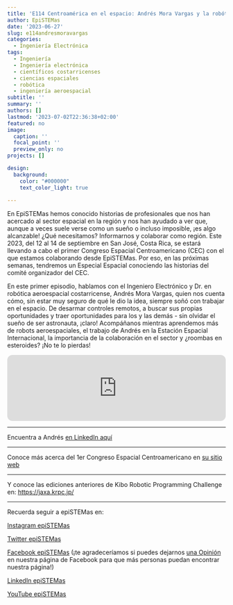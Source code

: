 ```yaml
---
title: 'E114 Centroamérica en el espacio: Andrés Mora Vargas y la robótica aeroespacial'
author: EpiSTEMas
date: '2023-06-27'
slug: e114andresmoravargas
categories:
  - Ingeniería Electrónica
tags:
  - Ingeniería
  - Ingeniería electrónica
  - científicos costarricenses
  - ciencias espaciales
  - robótica
  - ingeniería aeroespacial
subtitle: ''
summary: ''
authors: []
lastmod: '2023-07-02T22:36:38+02:00'
featured: no
image:
  caption: ''
  focal_point: ''
  preview_only: no
projects: []

design:
  background:
    color: "#000000"
    text_color_light: true
    
---
```


En EpiSTEMas hemos conocido historias de profesionales que nos han acercado al sector espacial en la región y nos han ayudado a ver que, aunque a veces suele verse como un sueño o incluso imposible, ¡es algo alcanzable! ¿Qué necesitamos? Informarnos y colaborar como región. Este 2023, del 12 al 14 de septiembre en San José, Costa Rica, se estará llevando a cabo el primer Congreso Espacial Centroamericano (CEC) con el que estamos colaborando desde EpiSTEMas. Por eso, en las próximas semanas, tendremos un Especial Espacial conociendo las historias del comité organizador del CEC. 

En este primer episodio, hablamos con el Ingeniero Electrónico y Dr. en robótica aeroespacial costarricense, Andrés Mora Vargas, quien nos cuenta cómo, sin estar muy seguro de qué le dio la idea, siempre soñó con trabajar en el espacio. De desarmar controles remotos, a buscar sus propias oportunidades y traer oportunidades para los y las demás - sin olvidar el sueño de ser astronauta, ¡claro! Acompáñanos mientras aprendemos más de robots aeroespaciales, el trabajo de Andrés en la Estación Espacial Internacional, la importancia de la colaboración en el sector y ¿roombas en esteroides? ¡No te lo pierdas!

<iframe style="border-radius:12px" src="https://open.spotify.com/embed/episode/3PtH8n3bonp6kIyESriuEZ?utm_source=generator&theme=0" width="100%" height="152" frameBorder="0" allowfullscreen="" allow="autoplay; clipboard-write; encrypted-media; fullscreen; picture-in-picture" loading="lazy"></iframe>

- - - - -

Encuentra a Andrés [en LinkedIn aquí](https://www.linkedin.com/in/andresmora/)

- - - - -

Conoce más acerca del 1er Congreso Espacial Centroamericano en [su sitio web](https://cec2023.org/home)

- - - - -

Y conoce las ediciones anteriores de Kibo Robotic Programming Challenge en: https://jaxa.krpc.jp/

- - - - -

Recuerda seguir a epiSTEMas en:

[Instagram epiSTEMas](https://www.instagram.com/epistemas/)  

[Twitter epiSTEMas](https://twitter.com/epiSTEMas_Pod)

[Facebook epiSTEMas](https://www.facebook.com/epiSTEMasPod) (¡te agradeceríamos si puedes dejarnos [una Opinión](https://www.facebook.com/epiSTEMasPod/reviews/) en nuestra página de Facebook para que más personas puedan encontrar nuestra página!)

[LinkedIn epiSTEMas](https://www.linkedin.com/company/epistemas-podcast/)

[YouTube epiSTEMas](https://www.youtube.com/@epistemaspodcast)